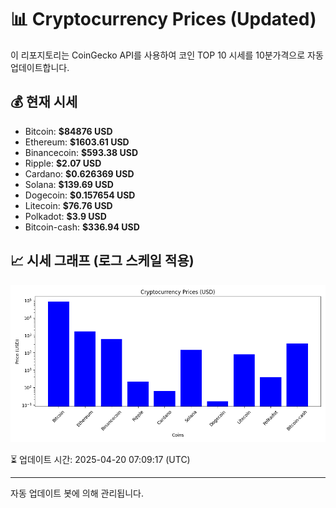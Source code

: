 
# 📊 Cryptocurrency Prices (Updated)

이 리포지토리는 CoinGecko API를 사용하여 코인 TOP 10 시세를 10분가격으로 자동 업데이트합니다.

## 💰 현재 시세
- Bitcoin: **$84876 USD**
- Ethereum: **$1603.61 USD**
- Binancecoin: **$593.38 USD**
- Ripple: **$2.07 USD**
- Cardano: **$0.626369 USD**
- Solana: **$139.69 USD**
- Dogecoin: **$0.157654 USD**
- Litecoin: **$76.76 USD**
- Polkadot: **$3.9 USD**
- Bitcoin-cash: **$336.94 USD**

## 📈 시세 그래프 (로그 스케일 적용)
![Crypto Prices](crypto_prices.png)

⏳ 업데이트 시간: 2025-04-20 07:09:17 (UTC)

---
자동 업데이트 봇에 의해 관리됩니다.
